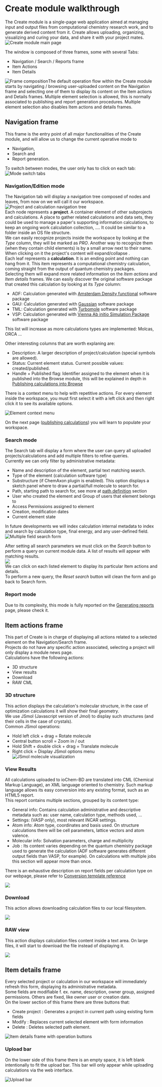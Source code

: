 # Create module walkthrough

The Create module is a single-page web application aimed at managing input and output files from computational chemistry research work, and to generate derived content from it. Create allows uploading, organizing, visualizing and curing your data, and share it with your project mates.  
![Create module main page](/images/CreateMain.png)

The window is composed of three frames, some with several Tabs:

* Navigation / Search / Reports frame
* Item Actions
* Item Details

![Frame composition](/images/CreateMainPageFrames.png)The default operation flow within the Create module starts by navigating / browsing user-uploaded content on the Navigation frame and selecting one of them to display its content on the Item actions and Details frames. Multiple element selection is allowed, this is normally associated to publishing and report generation procedures. Multiple element selection also disables Item actions and details frames.

## Navigation frame

This frame is the entry point of all major functionalities of the Create module, and will allow us to change the current operative mode to

* Navigation,
* Search and
* Report generation.

To switch between modes, the user only has to click on each tab:   
![Mode switch tabs](/images/CreateNavigationTabs.png)

### Navigation/Edition mode

The Navigation tab will display a navigation tree composed of nodes and leaves, from now on we will call it our workspace.  
![Project and calculation navigation tree](/images/CreateNavigationTreeElements.png)  
Each node represents a **project**. A container element of other subprojects and calculations. A place to gather related calculations and data sets, they could be used to manage a paper's supporting information calculations, to keep an ongoing work calculation collection, .... It could be similar to a folder inside an OS file structure.  
We can easily recognize projects inside the workspace by looking at the _Type_ column, they will be marked as _PRO_. Another way to recognize them \(when they contain child elements\) is by a small arrow next to their name. When clicking on it the project's content will expand/collapse .  
Each leaf represents a **calculation**. It is an ending point and nothing can hang from it. This item represents a computational chemistry calculation, coming straight from the output of quantum chemistry packages.  
Selecting them will expand more related information on the _Item actions_ and _Item details_ frames. We can easily discover the original software package that created this calculation by looking at its _Type_ column:

* ADF: Calculation generated with [Amsterdam Density functional](https://www.scm.com/) software package
* GAU: Calculation generated with [Gaussian](http://www.gaussian.com/) software package
* TML: Calculation generated with [Turbomole](http://www.turbomole.com/) software package
* VSP: Calculation generated with [Vienna Ab initio Simulation Package](https://www.vasp.at/) software package

This list will increase as more calculations types are implemented: Molcas, ORCA ...

Other interesting columns that are worth explaning are:

* Description: A larger description of project/calculation \(special symbols are allowed\).
* Status: Current element status. Current possible values: created/published.
* Handle + Published flag: Identifier assigned to the element when it is published into the Browse module, this will be explained in depth in [Publishing calculations into Browse](/usage/publishing-calculations.md)

There is a context menu to help with repetitive actions. For every element inside the workspace, you must first select it with a left click and then right click it to see its available options.

![Element context menu](/images/CreateNavigationTreeContextMenu.png)

On the next page \([publishing calculations](/usage/publishing-calculations.md)\) you will learn to populate your workspace.

### Search mode

The Search tab will display a form where the user can query all uploaded projects/calculations and add multiple filters to refine queries.  
Currently we can only filter by administrative metadata:

* Name and description of the element, partial text matching search.
* Type of the element \(calculation software type\)
* Substructure \(if ChemAxon plugin is enabled\). This option displays a sketch panel where to draw a partial/full molecule to search for.
* Path, starting path to search for, see more at [path definition](/usage/uploading-content-to-create/using-web-interface.md#paths) section
* User who created the element and Group of users that element belongs to
* Access Permissions assigned to element
* Creation, modification dates
* Current element state

In future developments we will index calculation internal metadata to index and search by calculation type, final energy, and any user-defined field.  
![Multiple field search form](/images/CreateSearchForm.png)

After setting all search parameters we must click on the _Search_ button to perform a query on current module data. A list of results will appear with matching results.   
![](/images/CreateSearchFormResults.png)  
We can click on each listed element to display its particular Item actions and details.  
To perform a new query, the _Reset search_ button will clean the form and go back to Search form.

### Report mode

Due to its complexity, this mode is fully reported on the [Generating reports](/usage/generating-reports.md) page, please check it.

## Item actions frame

This part of Create is in charge of displaying all actions related to a selected element on the Navigation/Search frame.  
Projects do not have any specific action associated, selecting a project will only display a module news page.  
Calculations have the following actions:

* 3D structure
* View results
* Download
* RAW CML

### 3D structure

This action displays the calculation's molecular structure, in the case of optimization calculations it will show their final geometry.  
We use JSmol \(Javascript version of Jmol\) to display such structures \(and their cells in the case of crystals\).  
Common JSmol operations:

* Hold left click + drag = Rotate molecule
* Central button scroll = Zoom in / out
* Hold Shift + double click + drag = Translate molecule
* Right click = Display JSmol options menu
  ![JSmol molecule visualization](/images/CreateItemAction3DStructure.png)

### View Results

All calculations uploaded to ioChem-BD are translated into CML \(Chemical Markup Language\), an XML language oriented to chemistry. Such markup language allows its easy conversion into any existing format, such as an HTML5 report.  
This report contains multiple sections, grouped by its content type:

* General info: Contains calculation administrative and descriptive metadata such as: user name, calculation type, methods used, ...
* Settings: \(VASP only\), most relevant INCAR settings.
* Atom info: Atom type, coordinates and basis used. On structure calculations there will be cell parameters, lattice vectors and atom valence.
* Molecular info: Solvation parameters, charge and multiplicity
* Job : Its content varies depending on the quantum chemistry package used to generate the calculation \(ADF software generates different output fields than VASP, for example\). On calculations with multiple jobs this section will appear more than once.

There is an exhaustive description on report fields per calculation type on our webpage, please refer to [Conversion template reference](http://www.iochem-bd.org/conversion/webhelp/index.html)

![](/images/CreateItemActionViewResults.png)

### Download

This action allows downloading calculation files to our local filesystem.

![](/images/CreateItemActionDownload.png)

### RAW view

This action displays calculation files content inside a text area. On large files, it will start to download the file instead of displaying it.

![](/images/CreateItemActionRaw.png)

## Item details frame

Every selected project or calculation in our workspace will immediately refresh this form, displaying its administrative metadata.  
Some fields are modifiable f. ex. name, description, owner group, assigned permissions. Others are fixed, like owner user or creation date.  
On the lower section of this frame there are three buttons that:

* Create project : Generates a project in current path using existing form fields
* Modify : Replaces current selected element with form information
* Delete : Deletes selected path element.

![Item details frame with operation buttons](/images/CreateItemDetailsForm.png)

### Upload bar

On the lower side of this frame there is an empty space, it is left blank intentionally to fit the upload bar. This bar will only appear while uploading calculations via the web interface.

![Upload bar](/images/CreateItemDetailsUploadBar.png)

